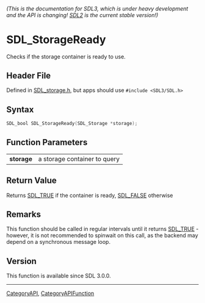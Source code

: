 ###### (This is the documentation for SDL3, which is under heavy development and the API is changing! [SDL2](https://wiki.libsdl.org/SDL2/) is the current stable version!)
# SDL_StorageReady

Checks if the storage container is ready to use.

## Header File

Defined in [SDL_storage.h](https://github.com/libsdl-org/SDL/blob/main/include/SDL3/SDL_storage.h), but apps should use `#include <SDL3/SDL.h>`

## Syntax

```c
SDL_bool SDL_StorageReady(SDL_Storage *storage);

```

## Function Parameters

|                 |                              |
| --------------- | ---------------------------- |
| **storage**     | a storage container to query |

## Return Value

Returns [SDL_TRUE](SDL_TRUE) if the container is ready,
[SDL_FALSE](SDL_FALSE) otherwise

## Remarks

This function should be called in regular intervals until it returns
[SDL_TRUE](SDL_TRUE) - however, it is not recommended to spinwait on this
call, as the backend may depend on a synchronous message loop.

## Version

This function is available since SDL 3.0.0.

----
[CategoryAPI](CategoryAPI), [CategoryAPIFunction](CategoryAPIFunction)

